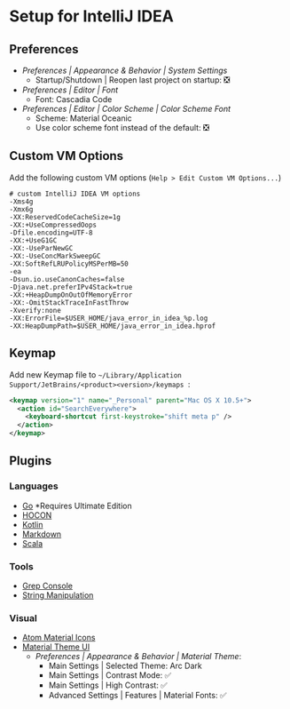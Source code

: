 # Setup for IntelliJ IDEA


## Preferences
* *Preferences | Appearance & Behavior | System Settings*
  * Startup/Shutdown | Reopen last project on startup: ❎
* *Preferences | Editor | Font*
  * Font: Cascadia Code
* *Preferences | Editor | Color Scheme | Color Scheme Font*
  * Scheme: Material Oceanic
  * Use color scheme font instead of the default: ❎

## Custom VM Options
Add the following custom VM options (`Help > Edit Custom VM Options...`)
```
# custom IntelliJ IDEA VM options
-Xms4g
-Xmx6g
-XX:ReservedCodeCacheSize=1g
-XX:+UseCompressedOops
-Dfile.encoding=UTF-8
-XX:+UseG1GC
-XX:-UseParNewGC
-XX:-UseConcMarkSweepGC
-XX:SoftRefLRUPolicyMSPerMB=50
-ea
-Dsun.io.useCanonCaches=false
-Djava.net.preferIPv4Stack=true
-XX:+HeapDumpOnOutOfMemoryError
-XX:-OmitStackTraceInFastThrow
-Xverify:none
-XX:ErrorFile=$USER_HOME/java_error_in_idea_%p.log
-XX:HeapDumpPath=$USER_HOME/java_error_in_idea.hprof
```

## Keymap
Add new Keymap file to `~/Library/Application Support/JetBrains/<product><version>/keymaps
`:

```xml
<keymap version="1" name="_Personal" parent="Mac OS X 10.5+">
  <action id="SearchEverywhere">
    <keyboard-shortcut first-keystroke="shift meta p" />
  </action>
</keymap>
```

## Plugins

### Languages
* [Go](https://plugins.jetbrains.com/plugin/9568-go) *Requires Ultimate Edition
* [HOCON](https://plugins.jetbrains.com/plugin/10481-hocon)
* [Kotlin](https://plugins.jetbrains.com/plugin/6954-kotlin)
* [Markdown](https://plugins.jetbrains.com/plugin/7793-markdown/)
* [Scala](https://plugins.jetbrains.com/plugin/1347-scala)

### Tools
* [Grep Console](https://plugins.jetbrains.com/plugin/7125-grep-console)
* [String Manipulation](https://plugins.jetbrains.com/plugin/2162-string-manipulation)

### Visual
* [Atom Material Icons](https://plugins.jetbrains.com/plugin/10044-atom-material-icons)
* [Material Theme UI](https://plugins.jetbrains.com/plugin/8006-material-theme-ui)
  * *Preferences | Appearance & Behavior | Material Theme*:
    * Main Settings | Selected Theme: Arc Dark
    * Main Settings | Contrast Mode: ✅
    * Main Settings | High Contrast: ✅
    * Advanced Settings | Features | Material Fonts: ✅
